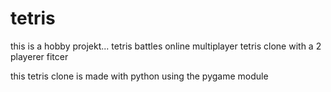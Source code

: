 # tetris
this is a hobby projekt...
tetris battles online multiplayer tetris clone with a 2 playerer fitcer

this tetris clone is made with python using the pygame module 
